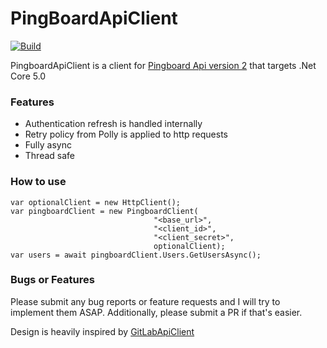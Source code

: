 ﻿# PingBoardApiClient
[![Build](https://github.com/Johnmancini30/PingboardApiClient/actions/workflows/dotnet.yml/badge.svg)](https://github.com/Johnmancini30/PingboardApiClient/actions/workflows/dotnet.yml)

PingboardApiClient is a client for [Pingboard Api version 2](https://pingboard.docs.apiary.io/) that targets .Net Core 5.0

### Features
* Authentication refresh is handled internally
* Retry policy from Polly is applied to http requests
* Fully async
* Thread safe
### How to use
```
var optionalClient = new HttpClient();
var pingboardClient = new PingboardClient(
                                "<base_url>", 
                                "<client_id>", 
                                "<client_secret>", 
                                optionalClient);
var users = await pingboardClient.Users.GetUsersAsync();
```
### Bugs or Features
Please submit any bug reports or feature requests and I will try to implement them ASAP. Additionally, please submit a PR if that's easier.

Design is heavily inspired by [GitLabApiClient](https://github.com/nmklotas/GitLabApiClient)